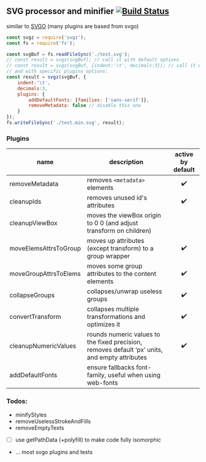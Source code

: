## SVG processor and minifier [![Build Status](https://travis-ci.org/caub/svgz.svg?branch=master)](https://travis-ci.org/caub/svgz)

similar to [SVGO](https://github.com/svg/svgo) (many plugins are based from svgo)

```js
const svgz = require('svgz');
const fs = require('fs');

const svgBuf = fs.readFileSync('./test.svg');
// const result = svgz(svgBuf); // call it with default options
// const result = svgz(svgBuf, {indent:'\t', decimals:3}); // call it with different global options
// and with specific plugins options:
const result = svgz(svgBuf, {
	indent:'\t', 
	decimals:3,
	plugins: {
		addDefaultFonts: {families: ['sans-serif']},
		removeMetadata: false // disable this one
	}
});
fs.writeFileSync('./test.min.svg', result);
```

### Plugins

| name | description | active by default |
| --- | --- | :---: |
| removeMetadata | removes `<metadata>` elements | :heavy_check_mark: |
| cleanupIds | removes unused id's attributes | :heavy_check_mark: |
| cleanupViewBox | moves the viewBox origin to 0 0 (and adjust transform on children) |  |
| moveElemsAttrsToGroup | moves up attributes (except transform) to a group wrapper | :heavy_check_mark: |
| moveGroupAttrsToElems | moves some group attributes to the content elements | :heavy_check_mark: |
| collapseGroups | collapses/unwrap useless groups | :heavy_check_mark: |
| convertTransform | collapses multiple transformations and optimizes it | :heavy_check_mark: |
| cleanupNumericValues | rounds numeric values to the fixed precision, removes default ‘px’ units, and empty attributes | :heavy_check_mark: |
| addDefaultFonts | ensure fallbacks font-family, useful when using web-fonts |  |

### Todos:

- minifyStyles
- removeUselessStrokeAndFills
- removeEmptyTexts
- [ ] use getPathData (+polyfill) to make code fully isomorphic
- ... most svgo plugins and tests